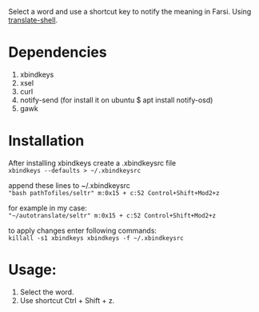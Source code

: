 Select a word and use a shortcut key to notify the meaning in Farsi.
Using [translate-shell](https://github.com/soimort/translate-shell).

# Dependencies
1. xbindkeys
2. xsel
3. curl
4. notify-send (for install it on ubuntu $ apt install notify-osd)
5. gawk

# Installation
After installing xbindkeys create a .xbindkeysrc file<br />
    `xbindkeys --defaults > ~/.xbindkeysrc`

append these lines to ~/.xbindkeysrc<br />
    ```
    "bash pathTofiles/seltr"
    m:0x15 + c:52
    Control+Shift+Mod2+z
    ```

for example in my case:<br />
    ```
    "~/autotranslate/seltr"
    m:0x15 + c:52
    Control+Shift+Mod2+z
    ```

to apply changes enter following commands:<br />
    ```
    killall -s1 xbindkeys
    xbindkeys -f ~/.xbindkeysrc
    ```
  

# Usage:
1. Select the word.
2. Use shortcut Ctrl + Shift + z.
